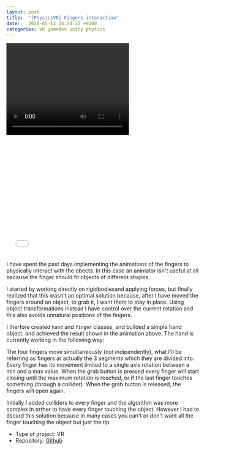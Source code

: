 ```yaml
---
layout: post
title:  "[PhysicsVR] Fingers interaction"
date:   2020-05-13 14:24:35 +0100
categories: VR gamedev unity physics
---
```


<video width="320" height="240" autoplay>
  <source src="assets/videos/hand-animation.webm" type="video/webm">
  Your browser does not support videos
</video>

<iframe width="560" height="315" src="assets/videos/hand-animation.webm" frameborder="0" allow="accelerometer; autoplay; encrypted-media; gyroscope; picture-in-picture" allowfullscreen></iframe> 

I have spent the past days implementing the animations of the fingers to physically interact with the obects.
In this case an animator isn't useful at all because the finger should fit objects of different shapes.

I started by working directly on rigidbodiesand applying forces, but finally
realized that this wasn't an optimal solution because, after I have moved the
fingers around an object, to grab it, I want them to stay in place. Using
object transformations instead I have control over the current rotation and
this also avoids unnatural positions of the fingers.

I therfore created `hand` and `finger` classes, and builded a simple hand object.
and achieved the result shown in the animation above.
The hand is currently working in the following way:

The four fingers move simultaneously (not indipendently), what I'll be
referring as fingers ar actually the 3 segments which they are divided into.
Every finger has its movement limited to a single axis rotation between a min
and a max value.  When the grab button is pressed every finger will start
closing until the maximum rotation is reached, or if the last finger touches
something (through a collider). When the grab button is released, the fingers
will open again.

Initially I added colliders to every finger and the algorithm was more complex
in orther to have every finger touching the object.  However I had to dscard
this solution because in many cases you can't or don't want all the finger
touching the object but just the tip.

* Type of project: VR
* Repository: [Github](https://github.com/gdn002/PhysicsVR)
